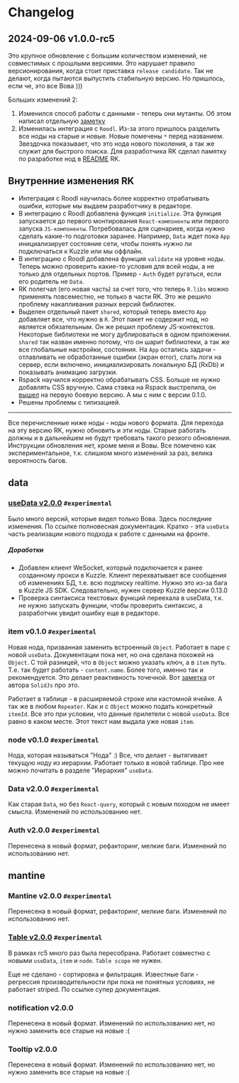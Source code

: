 # Changelog

## 2024-09-06 v1.0.0-rc5

Это крупное обновление с большим количеством изменений, не совместимых с прошлыми версиями. Это нарушает правило версионирования, когда стоит приставка `release candidate`. Так не делают, когда пытаются выпустить стабильную версию. Но пришлось, если че, это все Вова )))

Больших изменений 2:

1. Изменился способ работы с данными - теперь они мутанты. Об этом написал отдельную [заметку](https://docs.rolder.app/#/DataConcept)
2. Изменилась интеграция с `Roodl`. Из-за этого пришлось разделить все ноды на старые и новые. Новые помечены `*` перед названием. Звездочка показывает, что это нода нового поколения, а так же служит для быстрого поиска. Для разработчика RK сделал памятку по разработке нод в [README](https://github.com/rolderdev/rolder-kit/blob/main/README.md) RK.

## Внутренние изменения RK

- Интеграция с Roodl научилась более корректно отрабатывать ошибки, которые мы выдаем разработчику в редакторе.
- В интеграцию с Roodl добавлена функция `initialize`. Эта функция запускается до первого монтирования `React-компоненты` или первого запуска `JS-компоненты`. Потребовалась для сценариев, когда нужно сделать какие-то подготовки заранее. Например, `Data` ждет пока `App` инициализирует состояние сети, чтобы понять нужно ли подключаться к Kuzzle или мы оффлайн.
- В интеграцию с Roodl добавлена функция `validate` на уровне ноды. Теперь можно проверить какие-то условия для всей ноды, а не только для отдельных портов. Пример - `Auth` будет ругаться, если его родитель не `Data`.
- RK полегчал (его новая часть) за счет того, что теперь `R.libs` можно применять повсеместно, не только в части RK. Это же решило проблему накапливания разных версий библиотек.
- Выделен отдельный пакет `shared`, который теперь вместо `App` добавляет все, что нужно в `R`. Этот пакет не содержит нод, но является обязательным. Он же решил проблему JS-контекстов. Некоторые библиотеки не могу дублироваться в одном приложении. `shared` так назван именно потому, что он шарит библиотеки, а так же все глобальные настройки, состояния. На `App` остались задачи - отлавливать не обработанные ошибки (экран error), слать логи на сервер, если включено, инициализировать локальную БД (RxDb) и показывать анимацию загрузки.
- Rspack научился корректно обрабатывать CSS. Больше не нужно добавлять CSS вручную. Сама ставка на Rspack выстрелила, он [вышел](https://rspack.dev/blog/announcing-1-0) на первую боевую версию. А мы с ним с версии 0.1.0.
- Решены проблемы с типизацией.

---

Все перечисленные ниже ноды - ноды нового формата. Для перехода на эту версию RK, нужно обновить и эти ноды. Старые работать должны и в дальнейшем не будут требовать такого резкого обновления. Инструкции обновления нет, кроме меня и Вовы. Все помечено как экспериментальное, т.к. слишком много изменений за раз, велика вероятность багов.

## data

### [useData v2.0.0](https://docs.rolder.app/#/useData) `#experimental`

Было много версий, которые видел только Вова. Здесь последние изменения. По ссылке полновесная документация. Кратко - эта `useData` часть реализации нового подхода к работе с данными на фронте.

##### Доработки

- Добавлен клиент WeSocket, который подключается к ранее созданному прокси в Kuzzle. Клиент перехватывает все сообщения об изменениях БД, т.е. всю подписку realtime. Нужно это из-за бага в Kuzzle JS SDK. Следовательно, нужен сервер Kuzzle версии 0.13.0
- Проверка синтаксиса текстовых функций переехала в useData, т.к. не нужно запускать функции, чтобы проверить синтаксис, а разработчик увидит ошибку еще в редакторе.

### item v0.1.0 `#experimental`

Новая нода, призванная заменить встроенный `Object`. Работает в паре с новой `useData`. Документации пока нет, но она сделана похожей на `Object`. С той разницей, что в `Object` можно указать ключ, а в `item` путь. Т.е. так будет работать - `content.name`. Более того, именно так и рекомендуется. Это делает реактивность точечной. Вот [заметка](https://dev.to/ryansolid/a-hands-on-introduction-to-fine-grained-reactivity-3ndf) от автора `SolidJs` про это.

Работает в таблице - в расширяемой строке или кастомной ячейке. А так же в любом `Repeater`. Как и с `Object` можно подать конкретный `itemId`. Все это при условии, что данные прилетели с новой `useData`. Все равно в каком месте. Этот текст нам выдала уже новая `item`.

### node v0.1.0 `#experimental`

Нода, которая называться "Нода" :) Все, что делает - вытягивает текущую ноду из иерархии. Работает только в новой таблице. Про нее можно почитать в разделе "Иерархия" `useData`.

### Data v2.0.0 `#experimental`

Как старая `Data`, но без `React-query`, который с новым походом не имеет смысла. Изменений по использованию нет.

### Auth v2.0.0 `#experimental`

Перенесена в новый формат, рефакторинг, мелкие баги. Изменений по использованию нет.

## mantine

### Mantine v2.0.0 `#experimental`

Перенесена в новый формат, рефакторинг, мелкие баги. Изменений по использованию нет.

### [Table v2.0.0](https://docs.rolder.app/#/table) `#experimental`

В рамках rc5 много раз была пересобрана. Работает совместно с новыми `useData`, `item` и `node`. `Table scope` не нужен.

Еще не сделано - сортировка и фильтрация.
Известные баги - регрессия производительности при пока не понятных условиях, не работает striped.
По ссылке супер документация.

### notification v2.0.0

Перенесена в новый формат. Изменений по использованию нет, но нужно заменить все старые на новые :(

### Tooltip v2.0.0

Перенесена в новый формат. Изменений по использованию нет, но нужно заменить все старые на новые :(
